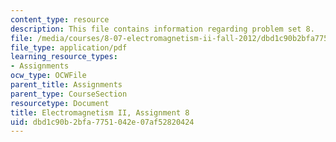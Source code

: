 ```yaml
---
content_type: resource
description: This file contains information regarding problem set 8.
file: /media/courses/8-07-electromagnetism-ii-fall-2012/dbd1c90b2bfa7751042e07af52820424_MIT8_07F12_pset08.pdf
file_type: application/pdf
learning_resource_types:
- Assignments
ocw_type: OCWFile
parent_title: Assignments
parent_type: CourseSection
resourcetype: Document
title: Electromagnetism II, Assignment 8
uid: dbd1c90b-2bfa-7751-042e-07af52820424
---
```

